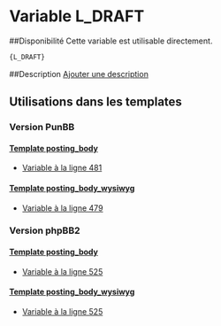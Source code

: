 # Variable L_DRAFT

##Disponibilité
Cette variable est utilisable directement.

```html
{L_DRAFT}
```

##Description
[Ajouter une description](https://fa-tvars.appspot.com/var/L_DRAFT)

## Utilisations dans les templates

### Version PunBB

#### [Template posting_body](punbb/posting_body.md#readme)
* [Variable &agrave; la ligne 481](../punbb/posting_body.tpl#L481)

#### [Template posting_body_wysiwyg](punbb/posting_body_wysiwyg.md#readme)
* [Variable &agrave; la ligne 479](../punbb/posting_body_wysiwyg.tpl#L479)

### Version phpBB2

#### [Template posting_body](subsilver/posting_body.md#readme)
* [Variable &agrave; la ligne 525](../subsilver/posting_body.tpl#L525)

#### [Template posting_body_wysiwyg](subsilver/posting_body_wysiwyg.md#readme)
* [Variable &agrave; la ligne 525](../subsilver/posting_body_wysiwyg.tpl#L525)